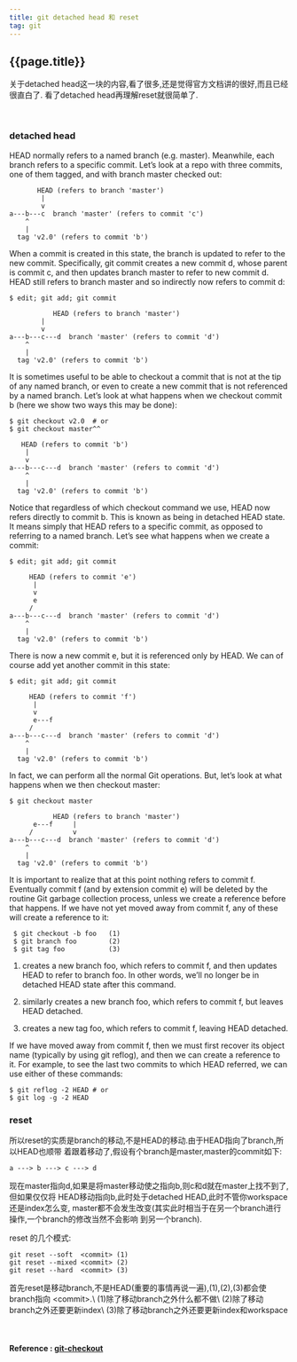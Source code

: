 ```yaml
---
title: git detached head 和 reset
tag: git
---
```

## {{page.title}}
关于detached head这一块的内容,看了很多,还是觉得官方文档讲的很好,而且已经很直白了.
看了detached head再理解reset就很简单了.

<br/>

### detached head
HEAD normally refers to a named branch (e.g. master).
Meanwhile, each branch refers to a specific commit.
Let’s look at a repo with three commits, one of them tagged,
and with branch master checked out:

~~~
	   HEAD (refers to branch 'master')
	    |
	    v
a---b---c  branch 'master' (refers to commit 'c')
    ^
    |
  tag 'v2.0' (refers to commit 'b')
~~~

When a commit is created in this state, the branch is
updated to refer to the new commit. Specifically,
git commit creates a new commit d, whose parent is commit c,
and then updates branch master to refer to new commit d.
HEAD still refers to branch master and so indirectly now refers to commit d:

~~~
$ edit; git add; git commit

	       HEAD (refers to branch 'master')
		|
		v
a---b---c---d  branch 'master' (refers to commit 'd')
    ^
    |
  tag 'v2.0' (refers to commit 'b')
~~~

It is sometimes useful to be able to checkout a commit that is
not at the tip of any named branch, or even to create a new
commit that is not referenced by a named branch.
Let’s look at what happens when we checkout commit b
(here we show two ways this may be done):

~~~
$ git checkout v2.0  # or
$ git checkout master^^

   HEAD (refers to commit 'b')
    |
    v
a---b---c---d  branch 'master' (refers to commit 'd')
    ^
    |
  tag 'v2.0' (refers to commit 'b')
~~~

Notice that regardless of which checkout command we use,
HEAD now refers directly to commit b. This is known as being in
detached HEAD state. It means simply that HEAD refers to a specific
commit, as opposed to referring to a named branch. Let’s see what
happens when we create a commit:

~~~
$ edit; git add; git commit

     HEAD (refers to commit 'e')
      |
      v
      e
     /
a---b---c---d  branch 'master' (refers to commit 'd')
    ^
    |
  tag 'v2.0' (refers to commit 'b')
~~~

There is now a new commit e, but it is referenced only by HEAD.
We can of course add yet another commit in this state:

~~~
$ edit; git add; git commit

	 HEAD (refers to commit 'f')
	  |
	  v
      e---f
     /
a---b---c---d  branch 'master' (refers to commit 'd')
    ^
    |
  tag 'v2.0' (refers to commit 'b')
~~~

In fact, we can perform all the normal Git operations. But,
let’s look at what happens when we then checkout master:

~~~
$ git checkout master

	       HEAD (refers to branch 'master')
      e---f     |
     /          v
a---b---c---d  branch 'master' (refers to commit 'd')
    ^
    |
  tag 'v2.0' (refers to commit 'b')
~~~

It is important to realize that at this point nothing refers to commit f.
 Eventually commit f (and by extension commit e) will be deleted by the
 routine Git garbage collection process, unless we create a reference
 before that happens. If we have not yet moved away from commit f,
 any of these will create a reference to it:

~~~
 $ git checkout -b foo   (1)
 $ git branch foo        (2)
 $ git tag foo           (3)
~~~

1. creates a new branch foo, which refers to commit f, and then
updates HEAD to refer to branch foo. In other words, we’ll no longer
be in detached HEAD state after this command.

2. similarly creates a new branch foo, which refers to commit f,
but leaves HEAD detached.

3. creates a new tag foo, which refers to commit f, leaving HEAD detached.

If we have moved away from commit f, then we must first recover its
object name (typically by using git reflog), and then we can create a
reference to it. For example, to see the last two commits to which
HEAD referred, we can use either of these commands:

~~~
$ git reflog -2 HEAD # or
$ git log -g -2 HEAD
~~~

### reset
所以reset的实质是branch的移动,不是HEAD的移动.由于HEAD指向了branch,所以HEAD也顺带
着跟着移动了,假设有个branch是master,master的commit如下:

~~~
a ---> b ---> c ---> d
~~~

现在master指向d,如果是将master移动使之指向b,则c和d就在master上找不到了,但如果仅仅将
HEAD移动指向b,此时处于detached HEAD,此时不管你workspace还是index怎么变,
master都不会发生改变(其实此时相当于在另一个branch进行操作,一个branch的修改当然不会影响
到另一个branch).

reset 的几个模式:

~~~
git reset --soft  <commit> (1)
git reset --mixed <commit> (2)
git reset --hard  <commit> (3)
~~~

首先reset是移动branch,不是HEAD(重要的事情再说一遍),(1),(2),(3)都会使branch指向
&lt;commit&gt;.\\
(1)除了移动branch之外什么都不做\\
(2)除了移动branch之外还要更新index\\
(3)除了移动branch之外还要更新index和workspace

<br/>

#### Reference : [git-checkout](https://git-scm.com/docs/git-checkout)
